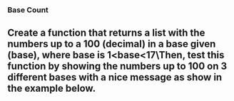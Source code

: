 ### Base Count
## Create a function that returns a list with the numbers up to a 100 (decimal) in a base given (base), where base is 1<base<17\Then, test this function by showing the numbers up to 100 on 3 different bases with a nice message as show in the example below.
